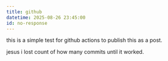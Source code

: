 ```yaml
---
title: github
datetime: 2025-08-26 23:45:00
id: no-response
---
```


this is a simple test for github actions to publish this as a post.

jesus i lost count of how many commits until it worked.
